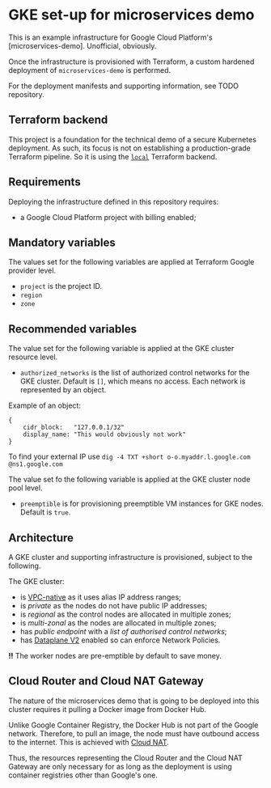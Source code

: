 # GKE set-up for microservices demo

This is an example infrastructure for Google Cloud Platform's [microservices-demo]. Unofficial, obviously.

Once the infrastructure is provisioned with Terraform, a custom hardened deployment of `microservices-demo` is performed.

For the deployment manifests and supporting information, see TODO repository.

## Terraform backend

This project is a foundation for the technical demo of a secure Kubernetes deployment.
As such, its focus is not on establishing a production-grade Terraform pipeline.
So it is using the [`local`](https://www.terraform.io/docs/language/settings/backends/local.html) Terraform backend.

## Requirements

Deploying the infrastructure defined in this repository requires:

* a Google Cloud Platform project with billing enabled;

## Mandatory variables

The values set for the following variables are applied at Terraform Google provider level.

* `project` is the project ID.
* `region`
* `zone`

## Recommended variables

The value set for the following variable is applied at the GKE cluster resource level.

* `authorized_networks` is the list of authorized control networks for the GKE cluster. Default is `[]`, which means no access. Each network is represented by an object.

Example of an object:

```hcl
{
	cidr_block:   "127.0.0.1/32"
	display_name: "This would obviously not work"
}
```

To find your external IP use `dig -4 TXT +short o-o.myaddr.l.google.com @ns1.google.com`

The value set fo the following variable is applied at the GKE cluster node pool level.

* `preemptible` is for provisioning preemptible VM instances for GKE nodes. Default is `true`.

## Architecture

A GKE cluster and supporting infrastructure is provisioned, subject to the following.

The GKE cluster:

* is [VPC-native](https://cloud.google.com/kubernetes-engine/docs/concepts/alias-ips) as it uses alias IP address ranges;
* is _private_ as the nodes do not have public IP addresses;
* is _regional_ as the control nodes are allocated in multiple zones;
* is _multi-zonal_ as the nodes are allocated in multiple zones;
* has _public endpoint_ with a _list of authorised control networks_;
* has [Dataplane V2](https://cloud.google.com/blog/products/containers-kubernetes/bringing-ebpf-and-cilium-to-google-kubernetes-engine) enabled so can enforce Network Policies.

**!!** The worker nodes are pre-emptible by default to save money.

## Cloud Router and Cloud NAT Gateway

The nature of the microservices demo that is going to be deployed into this cluster requires it pulling a Docker image from Docker Hub. 

Unlike Google Container Registry, the Docker Hub is not part of the Google network. Therefore, to pull an image, the node must have outbound access to the internet. This is achieved with [Cloud NAT](https://cloud.google.com/nat/docs/overview).

Thus, the resources representing the Cloud Router and the Cloud NAT Gateway are only necessary for as long as the deployment is using container registries other than Google's one.

